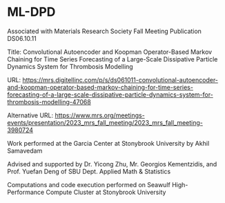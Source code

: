 # **ML-DPD**


Associated with Materials Research Society Fall Meeting Publication DS06.10.11

Title: Convolutional Autoencoder and Koopman Operator-Based Markov Chaining for Time Series Forecasting of a Large-Scale Dissipative Particle Dynamics System for Thrombosis Modelling

URL: https://mrs.digitellinc.com/p/s/ds061011-convolutional-autoencoder-and-koopman-operator-based-markov-chaining-for-time-series-forecasting-of-a-large-scale-dissipative-particle-dynamics-system-for-thrombosis-modelling-47068

Alternative URL: https://www.mrs.org/meetings-events/presentation/2023_mrs_fall_meeting/2023_mrs_fall_meeting-3980724

Work performed at the Garcia Center at Stonybrook University by Akhil Samavedam

Advised and supported by Dr. Yicong Zhu, Mr. Georgios Kementzidis, and Prof. Yuefan Deng of SBU Dept. Applied Math & Statistics

Computations and code execution performed on Seawulf High-Performance Compute Cluster at Stonybrook University
